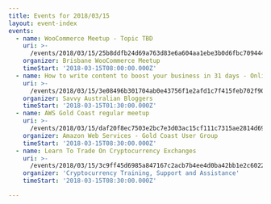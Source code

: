 ```yaml
---
title: Events for 2018/03/15
layout: event-index
events:
  - name: WooCommerce Meetup - Topic TBD
    uri: >-
      /events/2018/03/15/25b8ddfb24d69a763d83e6a604aa1ebe3b0d6fbc70944461139e77cd0a3a1aea
    organizer: Brisbane WooCommerce Meetup
    timeStart: '2018-03-15T08:00:00.000Z'
  - name: How to write content to boost your business in 31 days - Online Workshop
    uri: >-
      /events/2018/03/15/3e08496b301704ab0e43756f1e2afd1c7f415feb702f900bf45f848e89900733
    organizer: Savvy Australian Bloggers
    timeStart: '2018-03-15T01:30:00.000Z'
  - name: AWS Gold Coast regular meetup
    uri: >-
      /events/2018/03/15/daf20f8ec7503e2bc7e3d03ac15cf111c7315ae2814d69ae3c39dac9c2bcc036
    organizer: Amazon Web Services - Gold Coast User Group
    timeStart: '2018-03-15T08:30:00.000Z'
  - name: Learn To Trade On Cryptocurrency Exchanges
    uri: >-
      /events/2018/03/15/3c9ff45d6985a847167c2acb7b4ee4d0ba42bb1e2c60222ae4ee1b348b035bff
    organizer: 'Cryptocurrency Training, Support and Assistance'
    timeStart: '2018-03-15T08:30:00.000Z'

---
```

